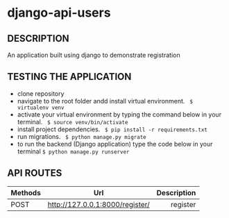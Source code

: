 # django-api-users


## DESCRIPTION
An application built using django to demonstrate registration





## TESTING THE APPLICATION
- clone  repository
- navigate to the root folder andd install virtual environment.
``` $ virtualenv venv```
- activate your virtual environment by typing the command below in your terminal.
``` $ source venv/bin/activate```
- install project dependencies.
``` $ pip install -r requirements.txt```
- run migrations.
``` $ python manage.py migrate```
- to run the backend (Django application) type the code below in your terminal
``` $ python manage.py runserver ```


## API ROUTES

| Methods        | Url          | Description |
| ------------- |:-------------:| -----:|
| POST   | http://127.0.0.1:8000/register/    |  register    | 




